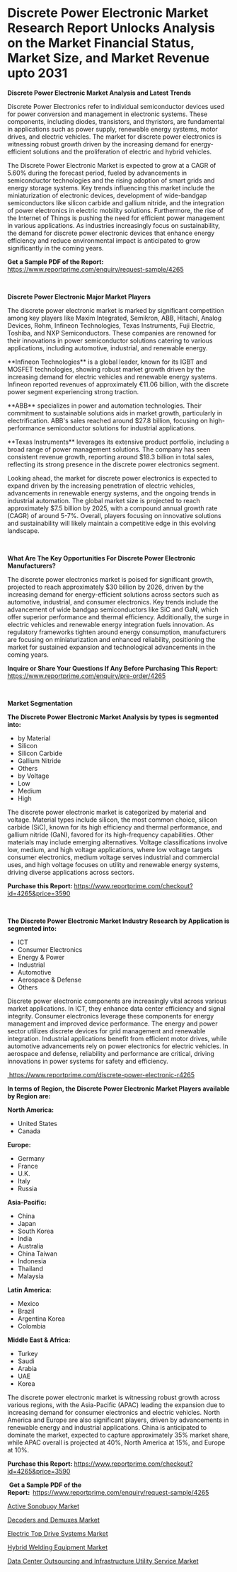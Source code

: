 <p><h1>Discrete Power Electronic Market Research Report Unlocks Analysis on the Market Financial Status, Market Size, and Market Revenue upto 2031</h1></p><p><strong>Discrete Power Electronic Market Analysis and Latest Trends</strong></p>
<p><p>Discrete Power Electronics refer to individual semiconductor devices used for power conversion and management in electronic systems. These components, including diodes, transistors, and thyristors, are fundamental in applications such as power supply, renewable energy systems, motor drives, and electric vehicles. The market for discrete power electronics is witnessing robust growth driven by the increasing demand for energy-efficient solutions and the proliferation of electric and hybrid vehicles.</p><p>The Discrete Power Electronic Market is expected to grow at a CAGR of 5.60% during the forecast period, fueled by advancements in semiconductor technologies and the rising adoption of smart grids and energy storage systems. Key trends influencing this market include the miniaturization of electronic devices, development of wide-bandgap semiconductors like silicon carbide and gallium nitride, and the integration of power electronics in electric mobility solutions. Furthermore, the rise of the Internet of Things is pushing the need for efficient power management in various applications. As industries increasingly focus on sustainability, the demand for discrete power electronic devices that enhance energy efficiency and reduce environmental impact is anticipated to grow significantly in the coming years.</p></p>
<p><strong>Get a Sample PDF of the Report:&nbsp;</strong> <a href="https://www.reportprime.com/enquiry/request-sample/4265">https://www.reportprime.com/enquiry/request-sample/4265</a></p>
<p>&nbsp;</p>
<p><strong>Discrete Power Electronic Major Market Players</strong></p>
<p><p>The discrete power electronic market is marked by significant competition among key players like Maxim Integrated, Semikron, ABB, Hitachi, Analog Devices, Rohm, Infineon Technologies, Texas Instruments, Fuji Electric, Toshiba, and NXP Semiconductors. These companies are renowned for their innovations in power semiconductor solutions catering to various applications, including automotive, industrial, and renewable energy.</p><p>**Infineon Technologies** is a global leader, known for its IGBT and MOSFET technologies, showing robust market growth driven by the increasing demand for electric vehicles and renewable energy systems. Infineon reported revenues of approximately €11.06 billion, with the discrete power segment experiencing strong traction.</p><p>**ABB** specializes in power and automation technologies. Their commitment to sustainable solutions aids in market growth, particularly in electrification. ABB's sales reached around $27.8 billion, focusing on high-performance semiconductor solutions for industrial applications.</p><p>**Texas Instruments** leverages its extensive product portfolio, including a broad range of power management solutions. The company has seen consistent revenue growth, reporting around $18.3 billion in total sales, reflecting its strong presence in the discrete power electronics segment.</p><p>Looking ahead, the market for discrete power electronics is expected to expand driven by the increasing penetration of electric vehicles, advancements in renewable energy systems, and the ongoing trends in industrial automation. The global market size is projected to reach approximately $7.5 billion by 2025, with a compound annual growth rate (CAGR) of around 5-7%. Overall, players focusing on innovative solutions and sustainability will likely maintain a competitive edge in this evolving landscape.</p></p>
<p>&nbsp;</p>
<p><strong>What Are The Key Opportunities For Discrete Power Electronic Manufacturers?</strong></p>
<p><p>The discrete power electronics market is poised for significant growth, projected to reach approximately $30 billion by 2026, driven by the increasing demand for energy-efficient solutions across sectors such as automotive, industrial, and consumer electronics. Key trends include the advancement of wide bandgap semiconductors like SiC and GaN, which offer superior performance and thermal efficiency. Additionally, the surge in electric vehicles and renewable energy integration fuels innovation. As regulatory frameworks tighten around energy consumption, manufacturers are focusing on miniaturization and enhanced reliability, positioning the market for sustained expansion and technological advancements in the coming years.</p></p>
<p><strong>Inquire or Share Your Questions If Any Before Purchasing This Report:</strong> <a href="https://www.reportprime.com/enquiry/pre-order/4265">https://www.reportprime.com/enquiry/pre-order/4265</a></p>
<p>&nbsp;</p>
<p><strong>Market Segmentation</strong></p>
<p><strong>The Discrete Power Electronic Market Analysis by types is segmented into:</strong></p>
<p><ul><li>by Material</li><li>Silicon</li><li>Silicon Carbide</li><li>Gallium Nitride</li><li>Others</li><li>by Voltage</li><li>Low</li><li>Medium</li><li>High</li></ul></p>
<p><p>The discrete power electronic market is categorized by material and voltage. Material types include silicon, the most common choice, silicon carbide (SiC), known for its high efficiency and thermal performance, and gallium nitride (GaN), favored for its high-frequency capabilities. Other materials may include emerging alternatives. Voltage classifications involve low, medium, and high voltage applications, where low voltage targets consumer electronics, medium voltage serves industrial and commercial uses, and high voltage focuses on utility and renewable energy systems, driving diverse applications across sectors.</p></p>
<p><strong>Purchase this Report:&nbsp;</strong><a href="https://www.reportprime.com/checkout?id=4265&price=3590">https://www.reportprime.com/checkout?id=4265&price=3590</a></p>
<p>&nbsp;</p>
<p><strong>The Discrete Power Electronic Market Industry Research by Application is segmented into:</strong></p>
<p><ul><li>ICT</li><li>Consumer Electronics</li><li>Energy & Power</li><li>Industrial</li><li>Automotive</li><li>Aerospace & Defense</li><li>Others</li></ul></p>
<p><p>Discrete power electronic components are increasingly vital across various market applications. In ICT, they enhance data center efficiency and signal integrity. Consumer electronics leverage these components for energy management and improved device performance. The energy and power sector utilizes discrete devices for grid management and renewable integration. Industrial applications benefit from efficient motor drives, while automotive advancements rely on power electronics for electric vehicles. In aerospace and defense, reliability and performance are critical, driving innovations in power systems for safety and efficiency.</p></p>
<p><a href="https://www.reportprime.com/discrete-power-electronic-r4265">&nbsp;https://www.reportprime.com/discrete-power-electronic-r4265</a></p>
<p><strong>In terms of Region, the Discrete Power Electronic Market Players available by Region are:</strong></p>
<p>
    <p> <strong> North America: </strong>
        <ul>
            <li>United States</li>
            <li>Canada</li>
        </ul>
        </p> 
    <p> <strong> Europe: </strong>
        <ul>
            <li>Germany</li>
            <li>France</li>
            <li>U.K.</li>
            <li>Italy</li>
            <li>Russia</li>
        </ul>
        </p> 
    <p> <strong> Asia-Pacific: </strong>
        <ul>
            <li>China</li>
            <li>Japan</li>
            <li>South Korea</li>
            <li>India</li>
            <li>Australia</li>
            <li>China Taiwan</li>
            <li>Indonesia</li>
            <li>Thailand</li>
            <li>Malaysia</li>
        </ul>
        </p> 
    <p> <strong> Latin America: </strong>
        <ul>
            <li>Mexico</li>
            <li>Brazil</li>
            <li>Argentina Korea</li>
            <li>Colombia</li>
        </ul>
        </p> 
    <p> <strong> Middle East & Africa: </strong>
        <ul>
            <li>Turkey</li>
            <li>Saudi</li>
            <li>Arabia</li>
            <li>UAE</li>
            <li>Korea</li>
        </ul>
    </p>
    </p>
<p><p>The discrete power electronic market is witnessing robust growth across various regions, with the Asia-Pacific (APAC) leading the expansion due to increasing demand for consumer electronics and electric vehicles. North America and Europe are also significant players, driven by advancements in renewable energy and industrial applications. China is anticipated to dominate the market, expected to capture approximately 35% market share, while APAC overall is projected at 40%, North America at 15%, and Europe at 10%.</p></p>
<p><strong>Purchase this Report: </strong><a href="https://www.reportprime.com/checkout?id=4265&price=3590">https://www.reportprime.com/checkout?id=4265&price=3590</a></p>
<p>&nbsp;<strong>Get a Sample PDF of the Report:&nbsp;&nbsp;</strong><a href="https://www.reportprime.com/enquiry/request-sample/4265">https://www.reportprime.com/enquiry/request-sample/4265</a></p>
<p><strong></strong></p>
<p><p><a href="https://www.linkedin.com/pulse/active-sonobuoy-market-research-report-exploring-size-vuwwc?trackingId=lz82XYEwTr2RQdzU3qf1zg%3D%3D">Active Sonobuoy Market</a></p><p><a href="https://issuu.com/reportprime-2/docs/decoders-and-demuxes-market-size-20_1e06b7d6a1caac">Decoders and Demuxes Market</a></p><p><a href="https://www.linkedin.com/pulse/electric-top-drive-systems-market-segmentation-geographical-86toc?trackingId=cy4yk6KES%2FyE5YmQERXFzQ%3D%3D">Electric Top Drive Systems Market</a></p><p><a href="https://www.linkedin.com/pulse/hybrid-welding-equipment-market-share-size-trends-industry-analysis-tnbdc?trackingId=FkaizE0ITSKAio1k8l0EWQ%3D%3D">Hybrid Welding Equipment Market</a></p><p><a href="https://issuu.com/reportprime-2/docs/data-center-outsourcing-and-infrast_ac600ac8f089e0">Data Center Outsourcing and Infrastructure Utility Service Market</a></p></p>
